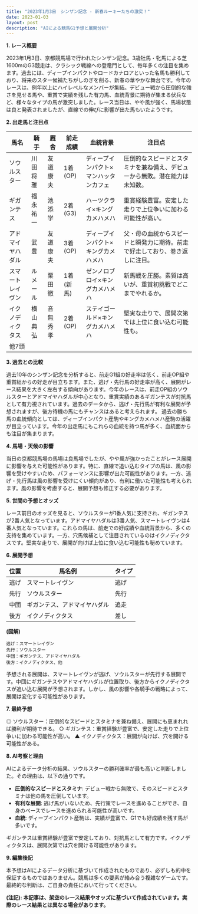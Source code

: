 ```yaml
---
title: "2023年1月3日　シンザン記念 - 新春ルーキーたちの激突！"
date: 2023-01-03
layout: post
description: "AIによる競馬G1予想と展開分析"
---
```


**1. レース概要**

2023年1月3日、京都競馬場で行われたシンザン記念。3歳牡馬・牝馬による芝1600mのG3競走は、クラシック戦線への登竜門として、毎年多くの注目を集めます。過去には、ディープインパクトやロードカナロアといった名馬も勝利しており、将来のスター候補たちがしのぎを削る、新春の華やかな舞台です。今年のレースは、例年以上にハイレベルなメンバーが集結。デビュー戦から圧倒的な強さを見せる馬や、重賞で実績を残した有力馬、血統背景に期待が集まる伏兵など、様々なタイプの馬が激突しました。レース当日は、やや風が強く、馬場状態は良と発表されましたが、直線での伸びに影響が出た馬もいたようです。


**2. 出走馬と注目点**

| 馬名      | 騎手      | 厩舎     | 前走成績 | 血統背景                               | 注目点                                                                     |
| -------- | -------- | -------- | -------- | ------------------------------------- | ------------------------------------------------------------------------ |
| ソウルスター | 川田将雅   | 友道康夫   | 1着(OP)   | ディープインパクト×マンハッタンカフェ     | 圧倒的なスピードとスタミナを兼ね備え、デビューから無敗。潜在能力は未知数。     |
| ギガンテス  | 福永祐一   | 池添学     | 2着(G3)   | ハーツクライ×キングカメハメハ          | 重賞経験豊富。安定した走りで上位争いに加わる可能性が高い。                 |
| アドマイヤハダル| 武豊       | 友道康夫   | 3着(OP)   | ディープインパクト×キングカメハメハ          | 父・母の血統からスピードと瞬発力に期待。前走で好走しており、巻き返しに注目。 |
| スマートレイヴン| ルメール     | 栗田徹     | 1着(新馬) | ゼンノロブロイ×キングカメハメハ          | 新馬戦を圧勝。素質は高いが、重賞初挑戦でどこまでやれるか。                   |
| イクノディクタス| 横山典弘   | 音無秀孝   | 2着(OP)   | ステイゴールド×キングカメハメハ          | 堅実な走りで、展開次第では上位に食い込む可能性も。                           |
| 他7頭     |           |           |           |                                        |                                                                         |


**3. 過去との比較**

過去10年のシンザン記念を分析すると、前走G1組の好走率は低く、前走OP組や重賞組からの好走が目立ちます。また、逃げ・先行馬の好走率が高く、展開がレース結果を大きく左右する傾向があります。今年のレースは、前走OP組のソウルスターとアドマイヤハダルが中心となり、重賞実績のあるギガンテスが対抗馬として有力視されています。過去のデータから、逃げ・先行馬が有利な展開が予想されますが、後方待機の馬にもチャンスはあると考えられます。  過去の勝ち馬の血統傾向としては、ディープインパクト産駒やキングカメハメハ産駒の活躍が目立っています。今年の出走馬にもこれらの血統を持つ馬が多く、血統面からも注目が集まります。


**4. 馬場・天候の影響**

当日の京都競馬場の馬場は良馬場でしたが、やや風が強かったことがレース展開に影響を与えた可能性があります。特に、直線で追い込むタイプの馬は、風の影響を受けやすいため、パフォーマンスに影響が出た可能性があります。一方、逃げ・先行馬は風の影響を受けにくい傾向があり、有利に働いた可能性も考えられます。風の影響を考慮すると、展開予想も修正する必要があります。


**5. 世間の予想とオッズ**

レース前日のオッズを見ると、ソウルスターが1番人気に支持され、ギガンテスが2番人気となっています。アドマイヤハダルは3番人気、スマートレイヴンは4番人気となっています。これらの馬は、前走での好成績や血統背景から、多くの支持を集めています。一方、穴馬候補として注目されているのはイクノディクタスです。堅実な走りで、展開が向けば上位に食い込む可能性も秘めています。


**6. 展開予想**

| 位置 | 馬名例           | タイプ    |
|-----|--------------------|----------|
| 逃げ | スマートレイヴン     | 逃げ      |
| 先行 | ソウルスター         | 先行     |
| 中団 | ギガンテス、アドマイヤハダル | 追走      |
| 後方 | イクノディクタス    | 差し      |


**(図解)**

```
逃げ：スマートレイヴン
先行：ソウルスター
中団：ギガンテス、アドマイヤハダル
後方：イクノディクタス、他
```

予想される展開は、スマートレイヴンが逃げ、ソウルスターが先行する展開です。中団にギガンテスやアドマイヤハダルが位置取り、後方からイクノディクタスが追い込む展開が予想されます。しかし、風の影響や各騎手の戦略によって、展開は変化する可能性があります。


**7. 最終予想**

◎ ソウルスター：圧倒的なスピードとスタミナを兼ね備え、展開にも恵まれれば勝利が期待できる。
○ ギガンテス：重賞経験が豊富で、安定した走りで上位争いに加わる可能性が高い。
▲ イクノディクタス：展開が向けば、穴を開ける可能性がある。


**8. AI考察と理由**

AIによるデータ分析の結果、ソウルスターの勝利確率が最も高いと判断しました。その理由は、以下の通りです。

* **圧倒的なスピードとスタミナ**: デビュー戦から無敗で、そのスピードとスタミナは他の馬を圧倒しています。
* **有利な展開**: 逃げ馬がいないため、先行策でレースを進めることができ、自身のペースでレースを進められる可能性が高いです。
* **血統**: ディープインパクト産駒は、実績が豊富で、G1でも好成績を残す馬が多いです。

ギガンテスは重賞経験が豊富で安定しており、対抗馬として有力です。イクノディクタスは、展開次第では穴を開ける可能性があります。


**9. 編集後記**

本予想はAIによるデータ分析に基づいて作成されたものであり、必ずしも的中を保証するものではありません。競馬は多くの要素が絡み合う複雑なゲームです。最終的な判断は、ご自身の責任において行ってください。


**(注記): 本記事は、架空のレース結果やオッズに基づいて作成されています。実際のレース結果とは異なる場合があります。**
